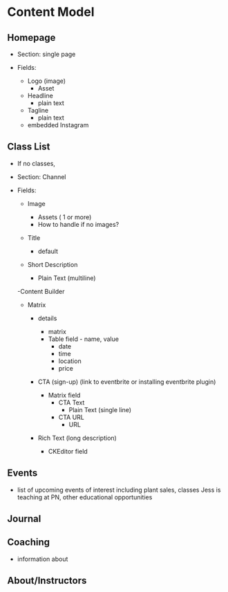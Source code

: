 # Content Model

## Homepage

- Section: single page

- Fields:
  - Logo (image)
    - Asset
  - Headline
    - plain text
  - Tagline
    - plain text
  - embedded Instagram

## Class List

- If no classes,

- Section: Channel

- Fields:

  - Image

    - Assets ( 1 or more)
    - How to handle if no images?

  - Title

    - default

  - Short Description

    - Plain Text (multiline)

  -Content Builder

  - Matrix

    - details

      - matrix
      - Table field - name, value
        - date
        - time
        - location
        - price

    - CTA (sign-up) (link to eventbrite or installing eventbrite plugin)

      - Matrix field
        - CTA Text
          - Plain Text (single line)
        - CTA URL
          - URL

    - Rich Text (long description)
      - CKEditor field

## Events

- list of upcoming events of interest including plant sales, classes Jess is teaching at PN, other educational opportunities

## Journal

## Coaching

- information about

## About/Instructors
